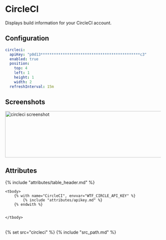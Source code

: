 # CircleCI

Displays build information for your CircleCI account.

## Configuration

```yaml
circleci:
  apiKey: "p0d13*********************************************c3"
  enabled: true
  position:
    top: 4
    left: 1
    height: 1
    width: 2
  refreshInterval: 15m
```

## Screenshots

<img src="/assets/modules/circleci.png" class="screenshot" width="609" height="150" alt="circleci screenshot" />

## Attributes

<table>
    {% include "attributes/table_header.md" %}

    <tbody>
        {% with name="CircleCI", envvar="WTF_CIRCLE_API_KEY" %}
            {% include "attributes/apikey.md" %}
        {% endwith %}

        
    </tbody>
</table>

{% set src="circleci" %}
{% include "src_path.md" %}